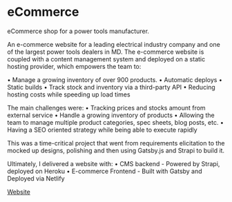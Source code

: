 # eCommerce
eCommerce shop for a power tools manufacturer.

An e-commerce website for a leading electrical industry company and one of the largest power tools dealers in MD.
The e-commerce website is coupled with a content management system and deployed on a static hosting provider, which empowers the team to:

 • Manage a growing inventory of over 900 products.
 • Automatic deploys
 • Static builds
 • Track stock and inventory via a third-party API
 • Reducing hosting costs while speeding up load times

The main challenges were:
 • Tracking prices and stocks amount from external service
 • Handle a growing inventory of products
 • Allowing the team to manage multiple product categories, spec sheets, blog posts, etc.
 • Having a SEO oriented strategy while being able to execute rapidly

This was a time-critical project that went from requirements elicitation to the mocked up designs, polishing and then using Gatsby.js and Strapi to build it.

Ultimately, I delivered a website with:
 • CMS backend - Powered by Strapi, deployed on Heroku
 • E-commerce Frontend - Built with Gatsby and Deployed via Netlify

[Website](https://www.ingco.md)
